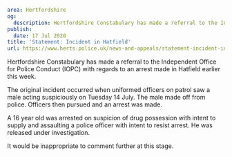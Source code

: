 ```yaml
area: Hertfordshire
og:
  description: Hertfordshire Constabulary has made a referral to the Independent Office for Police Conduct (IOPC) with regards to an arrest made in Hatfield earlier this week.
publish:
  date: 17 Jul 2020
title: 'Statement: Incident in Hatfield'
url: https://www.herts.police.uk/news-and-appeals/statement-incident-in-hatfield
```

Hertfordshire Constabulary has made a referral to the Independent Office for Police Conduct (IOPC) with regards to an arrest made in Hatfield earlier this week.

The original incident occurred when uniformed officers on patrol saw a male acting suspiciously on Tuesday 14 July. The male made off from police. Officers then pursued and an arrest was made.

A 16 year old was arrested on suspicion of drug possession with intent to supply and assaulting a police officer with intent to resist arrest. He was released under investigation.

It would be inappropriate to comment further at this stage.
